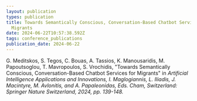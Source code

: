 ```yaml
---
layout: publication
types: publication
title: Towards Semantically Conscious, Conversation-Based Chatbot Services for
  Migrants
date: 2024-06-22T10:57:38.592Z
tags: conference_publications
publication_date: 2024-06-22
---
```

<!--StartFragment-->

G. Meditskos, S. Tegos, C. Bouas, A. Tassios, K. Manousaridis, M. Papoutsoglou, T. Mavropoulos, S. Vrochidis, "Towards Semantically Conscious, Conversation-Based Chatbot Services for Migrants" in *Artificial Intelligence Applications and Innovations, I. Maglogiannis, L. Iliadis, J. Macintyre, M. Avlonitis, and A. Papaleonidas, Eds. Cham, Switzerland: Springer Nature Switzerland, 2024, pp. 139-148.*

<!--EndFragment-->